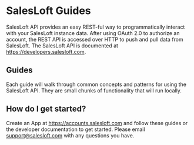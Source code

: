 # SalesLoft Guides

SalesLoft API provides an easy REST-ful way to programmatically interact with your SalesLoft
instance data. After using OAuth 2.0 to authorize an account, the REST API is accessed over
HTTP to push and pull data from SalesLoft. The SalesLoft API is documented at
https://developers.salesloft.com.

## Guides

Each guide will walk through common concepts and patterns for using the SalesLoft API. They are
small chunks of functionality that will run locally.

## How do I get started?

Create an App at https://accounts.salesloft.com and follow these guides or the developer documentation
to get started. Please email [support@salesloft.com](mailto:support@salesloft.com) with any questions you have.
